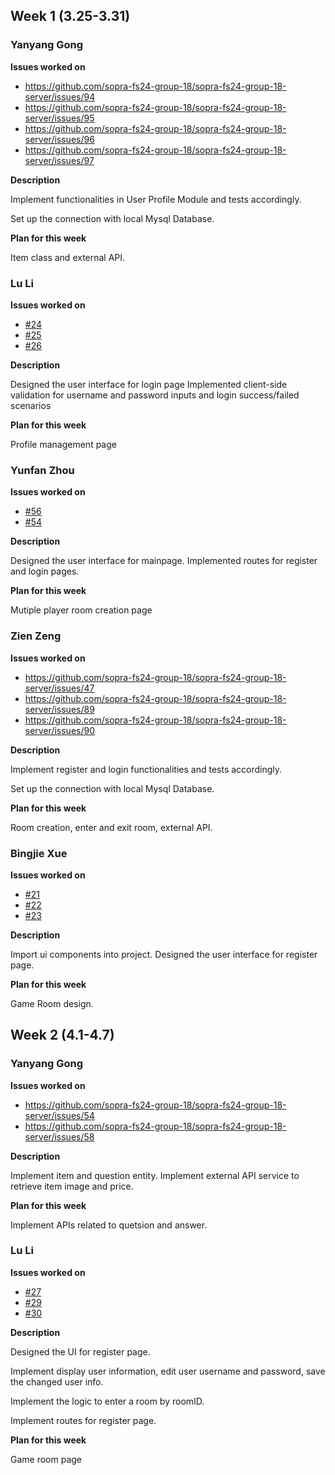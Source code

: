 ## Week 1 (3.25-3.31)
### Yanyang Gong
**Issues worked on**
*   https://github.com/sopra-fs24-group-18/sopra-fs24-group-18-server/issues/94
*   https://github.com/sopra-fs24-group-18/sopra-fs24-group-18-server/issues/95
*   https://github.com/sopra-fs24-group-18/sopra-fs24-group-18-server/issues/96
*   https://github.com/sopra-fs24-group-18/sopra-fs24-group-18-server/issues/97

**Description**

Implement functionalities in User Profile Module and tests accordingly.

Set up the connection with local Mysql Database.

**Plan for this week**

Item class and external API.

### Lu Li
**Issues worked on**
*    [#24](https://github.com/sopra-fs24-group-18/sopra-fs24-group-18-client/issues/24)
*    [#25](https://github.com/sopra-fs24-group-18/sopra-fs24-group-18-client/issues/25)
*    [#26](https://github.com/sopra-fs24-group-18/sopra-fs24-group-18-client/issues/26)

**Description**

Designed the user interface for login page
Implemented client-side validation for username and password inputs and login success/failed scenarios

**Plan for this week**

Profile management page

### Yunfan Zhou
**Issues worked on**
*    [#56](https://github.com/sopra-fs24-group-18/sopra-fs24-group-18-client/issues/56)
*    [#54](https://github.com/sopra-fs24-group-18/sopra-fs24-group-18-client/issues/54)

**Description**

Designed the user interface for mainpage.
Implemented routes for register and login pages.

**Plan for this week**

Mutiple player room creation page

### Zien Zeng
**Issues worked on**
*   https://github.com/sopra-fs24-group-18/sopra-fs24-group-18-server/issues/47
*   https://github.com/sopra-fs24-group-18/sopra-fs24-group-18-server/issues/89
*   https://github.com/sopra-fs24-group-18/sopra-fs24-group-18-server/issues/90

**Description**

Implement register and login functionalities and tests accordingly.

Set up the connection with local Mysql Database.

**Plan for this week**

Room creation, enter and exit room, external API.

### Bingjie Xue
**Issues worked on**
*    [#21](https://github.com/sopra-fs24-group-18/sopra-fs24-group-18-client/issues/21)
*    [#22](https://github.com/sopra-fs24-group-18/sopra-fs24-group-18-client/issues/22)
*    [#23](https://github.com/sopra-fs24-group-18/sopra-fs24-group-18-client/issues/23)

**Description**

Import ui components into project.
Designed the user interface for register page.

**Plan for this week**

Game Room design.

## Week 2 (4.1-4.7)
### Yanyang Gong
**Issues worked on**
*   https://github.com/sopra-fs24-group-18/sopra-fs24-group-18-server/issues/54
*   https://github.com/sopra-fs24-group-18/sopra-fs24-group-18-server/issues/58


**Description**

Implement item and question entity.
Implement external API service to retrieve item image and price.

**Plan for this week**

Implement APIs related to quetsion and answer.

### Lu Li
**Issues worked on**
*    [#27](https://github.com/sopra-fs24-group-18/sopra-fs24-group-18-client/issues/27)
*    [#29](https://github.com/sopra-fs24-group-18/sopra-fs24-group-18-client/issues/29)
*    [#30](https://github.com/sopra-fs24-group-18/sopra-fs24-group-18-client/issues/30)

**Description**

Designed the UI for register page.

Implement display user information, edit user username and password, save the changed user info.

Implement the logic to enter a room by roomID.

Implement routes for register page.

**Plan for this week**

Game room page

